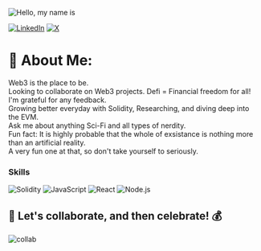 ![Hello, my name is](https://github.com/royalrock11/royalrock11/assets/128316569/97345743-1652-4850-b8b6-8f120f8c2217)

[![LinkedIn](https://img.shields.io/badge/LinkedIn-0077B5?style=for-the-badge&logo=LinkedIn&logoColor=white)](https://www.linkedin.com/in/writingprince/)
[![X](https://img.shields.io/badge/X-000?style=for-the-badge&logo=X&logoColor=white)](https://twitter.com/writingprince)


# 💫 About Me:
Web3 is the place to be.<br>Looking to collaborate on Web3 projects. Defi = Financial freedom for all!<br>I'm grateful for any feedback. <br>Growing better everyday with Solidity, Researching, and diving deep into the EVM.<br>Ask me about anything Sci-Fi and all types of nerdity. <br>Fun fact: It is highly probable that the whole of exsistance is nothing more than an artificial reality.<br>A very fun one at that, so don't take yourself to seriously. 


### Skills
![Solidity](https://img.shields.io/badge/Solidity-000?style=for-the-badge&logo=Solidity)
![JavaScript](https://img.shields.io/badge/JavaScript-000?style=for-the-badge&logo=JavaScript)
![React](https://img.shields.io/badge/React-000?style=for-the-badge&logo=React)
![Node.js](https://img.shields.io/badge/Node.js-000?style=for-the-badge&logo=Node.js)


## 🎉 Let's collaborate, and then celebrate! 💰 
![collab](https://github.com/royalrock11/royalrock11/assets/128316569/19e9b29f-758c-46b9-ab4d-3ab33eab0576)


  

  
   

  
